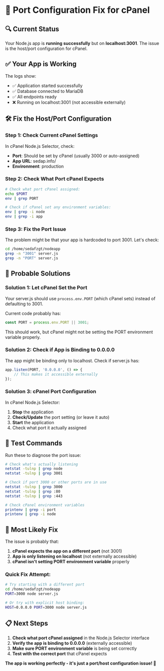 # 🔧 Port Configuration Fix for cPanel

## 🔍 Current Status
Your Node.js app is **running successfully** but on **localhost:3001**. The issue is the host/port configuration for cPanel.

## ✅ Your App is Working
The logs show:
- ✅ Application started successfully
- ✅ Database connected to MariaDB
- ✅ All endpoints ready
- ❌ Running on localhost:3001 (not accessible externally)

## 🛠️ Fix the Host/Port Configuration

### Step 1: Check Current cPanel Settings
In cPanel Node.js Selector, check:
- **Port**: Should be set by cPanel (usually 3000 or auto-assigned)
- **App URL**: sedap.info/
- **Environment**: production

### Step 2: Check What Port cPanel Expects
```bash
# Check what port cPanel assigned:
echo $PORT
env | grep PORT

# Check if cPanel set any environment variables:
env | grep -i node
env | grep -i app
```

### Step 3: Fix the Port Issue
The problem might be that your app is hardcoded to port 3001. Let's check:

```bash
cd /home/sedafzgt/nodeapp
grep -n "3001" server.js
grep -n "PORT" server.js
```

## 🔧 Probable Solutions

### Solution 1: Let cPanel Set the Port
Your server.js should use `process.env.PORT` (which cPanel sets) instead of defaulting to 3001.

Current code probably has:
```javascript
const PORT = process.env.PORT || 3001;
```

This should work, but cPanel might not be setting the PORT environment variable properly.

### Solution 2: Check if App is Binding to 0.0.0.0
The app might be binding only to localhost. Check if server.js has:

```javascript
app.listen(PORT, '0.0.0.0', () => {
    // This makes it accessible externally
});
```

### Solution 3: cPanel Port Configuration
In cPanel Node.js Selector:
1. **Stop** the application
2. **Check/Update** the port setting (or leave it auto)
3. **Start** the application
4. Check what port it actually assigned

## 🧪 Test Commands

Run these to diagnose the port issue:

```bash
# Check what's actually listening
netstat -tulnp | grep node
netstat -tulnp | grep 3001

# Check if port 3000 or other ports are in use
netstat -tulnp | grep 3000
netstat -tulnp | grep :80
netstat -tulnp | grep :443

# Check cPanel environment variables
printenv | grep -i port
printenv | grep -i node
```

## 🎯 Most Likely Fix

The issue is probably that:
1. **cPanel expects the app on a different port** (not 3001)
2. **App is only listening on localhost** (not externally accessible)
3. **cPanel isn't setting PORT environment variable** properly

### Quick Fix Attempt:
```bash
# Try starting with a different port
cd /home/sedafzgt/nodeapp
PORT=3000 node server.js

# Or try with explicit host binding:
HOST=0.0.0.0 PORT=3000 node server.js
```

## 📋 Next Steps

1. **Check what port cPanel assigned** in the Node.js Selector interface
2. **Verify the app is binding to 0.0.0.0** (externally accessible)
3. **Make sure PORT environment variable** is being set correctly
4. **Test with the correct port** that cPanel expects

**The app is working perfectly - it's just a port/host configuration issue! 🚀**